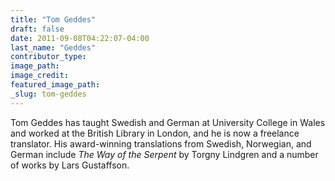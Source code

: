 ```yaml
---
title: "Tom Geddes"
draft: false
date: 2011-09-08T04:22:07-04:00
last_name: "Geddes"
contributor_type:
image_path:
image_credit:
featured_image_path:
_slug: tom-geddes
---
```


Tom Geddes has taught Swedish and German at University College in Wales and worked at the British Library in London, and he is now a freelance translator. His award-winning translations from Swedish, Norwegian, and German include _The Way of the Serpent_ by Torgny Lindgren and a number of works by Lars Gustaffson.


